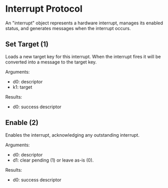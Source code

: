 Interrupt Protocol
==================

An "interrupt" object represents a hardware interrupt, manages its enabled
status, and generates messages when the interrupt occurs.


Set Target (1)
--------------

Loads a new target key for this interrupt.  When the interrupt fires it will be converted into a message to the target key.

Arguments:
- d0: descriptor
- k1: target

Results:
- d0: success descriptor


Enable (2)
----------

Enables the interrupt, acknowledging any outstanding interrupt.

Arguments:
- d0: descriptor
- d1: clear pending (1) or leave as-is (0).

Results:
- d0: success descriptor
